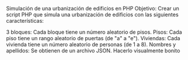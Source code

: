 
Simulación de una urbanización de edificios en PHP
Objetivo: Crear un script PHP que simula una urbanización de edificios con las siguientes características:

3 bloques: Cada bloque tiene un número aleatorio de pisos.
Pisos: Cada piso tiene un rango aleatorio de puertas (de "a" a "e").
Viviendas: Cada vivienda tiene un número aleatorio de personas (de 1 a 8).
Nombres y apellidos: Se obtienen de un archivo JSON.
Hacerlo visualmente bonito
